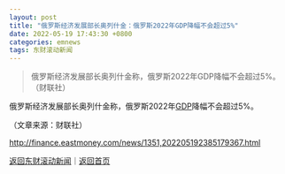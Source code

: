 ```yaml
---
layout: post
title: "俄罗斯经济发展部长奥列什金：俄罗斯2022年GDP降幅不会超过5%"
date: 2022-05-19 17:43:30 +0800
categories: emnews
tags: 东财滚动新闻
---
```

> 俄罗斯经济发展部长奥列什金称，俄罗斯2022年GDP降幅不会超过5%。（财联社）

<p>俄罗斯经济发展部长奥列什金称，俄罗斯2022年<span id="Info.342"><a href="http://data.eastmoney.com/cjsj/gdp.html" class="infokey">GDP</a></span>降幅不会超过5%。</p><p class="em_media">（文章来源：财联社）</p>

<http://finance.eastmoney.com/news/1351,202205192385179367.html>

[返回东财滚动新闻](//finews.withounder.com/emnews/)｜[返回首页](//finews.withounder.com/)